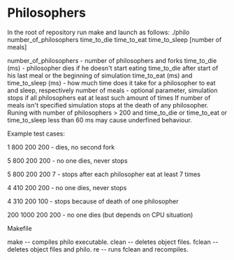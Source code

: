 # Philosophers

In the root of repository run make and launch as follows:
./philo number_of_philosophers time_to_die time_to_eat time_to_sleep [number of meals]

number_of_philosophers - number of philosophers and forks
time_to_die (ms) - philosopher dies if he doesn't start eating time_to_die after start of his last meal or the beginning of simulation
time_to_eat (ms) and time_to_sleep (ms) - how much time does it take for a philosopher to eat and sleep, respectively
number of meals - optional parameter, simulation stops if all philosophers eat at least such amount of times
If number of meals isn't specified simulation stops at the death of any philosopher.
Runing with number of philosophers > 200 and time_to_die or time_to_eat or time_to_sleep less than 60 ms may cause underfined behaviour.

Example test cases:

1 800 200 200 - dies, no second fork

5 800 200 200 - no one dies, never stops

5 800 200 200 7 - stops after each philosopher eat at least 7 times

4 410 200 200 - no one dies, never stops

4 310 200 100 - stops because of death of one philosopher

200 1000 200 200 - no one dies (but depends on CPU situation)

Makefile

make -- compiles philo executable.
clean -- deletes object files.
fclean -- deletes object files and philo.
re -- runs fclean and recompiles.
